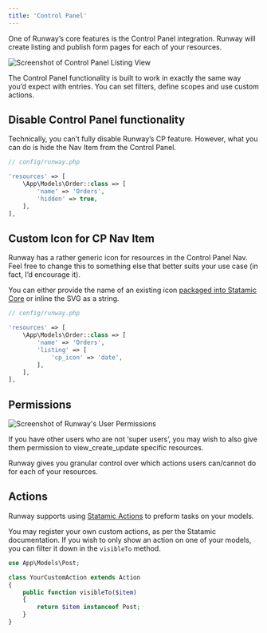 ```yaml
---
title: 'Control Panel'
---
```


One of Runway’s core features is the Control Panel integration. Runway will create listing and publish form pages for each of your resources.

![Screenshot of Control Panel Listing View](/assets/cp-listing-view.png)

The Control Panel functionality is built to work in exactly the same way you’d expect with entries. You can set filters, define scopes and use custom actions.


## Disable Control Panel functionality
Technically, you can’t fully disable Runway’s CP feature. However, what you can do is hide the Nav Item from the Control Panel.

```php
// config/runway.php

'resources' => [
	\App\Models\Order::class => [
	    'name' => 'Orders',
		'hidden' => true,
	],
],
```


## Custom Icon for CP Nav Item
Runway has a rather generic icon for resources in the Control Panel Nav. Feel free to change this to something else that better suits your use case (in fact, I’d encourage it). 

You can either provide the name of an existing icon [packaged into Statamic Core](https://github.com/statamic/cms/tree/3.1/resources/svg) or inline the SVG as a string.

```php
// config/runway.php

'resources' => [
	\App\Models\Order::class => [
	    'name' => 'Orders',
		'listing' => [
			'cp_icon' => 'date',
		],
	],
],
```


## Permissions
![Screenshot of Runway's User Permissions](/assets/cp-user-permissions.png)

If you have other users who are not ‘super users’, you may wish to also give them permission to view_create_update specific resources.

Runway gives you granular control over which actions users can/cannot do for each of your resources.

## Actions
Runway supports using [Statamic Actions](https://statamic.dev/extending/actions#content) to preform tasks on your models.

You may register your own custom actions, as per the Statamic documentation. If you wish to only show an action on one of your models, you can filter it down in the `visibleTo` method.

```php
use App\Models\Post;

class YourCustomAction extends Action
{
	public function visibleTo($item)
	{
		return $item instanceof Post;
	}
}
```
